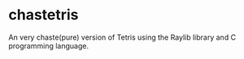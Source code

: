 # chastetris
An very chaste(pure) version of Tetris using the Raylib library and C programming language.
